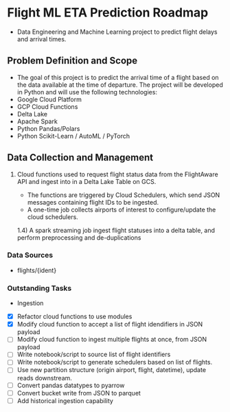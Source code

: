 
# Flight ML ETA Prediction Roadmap

- Data Engineering and Machine Learning project to predict flight delays and arrival times.


## Problem Definition and Scope
- The goal of this project is to predict the arrival time of a flight based on the data available at the time of departure. The project will be developed in Python and will use the following technologies:
- Google Cloud Platform
- GCP Cloud Functions
- Delta Lake
- Apache Spark
- Python Pandas/Polars
- Python Scikit-Learn / AutoML / PyTorch

## Data Collection and Management
1)  Cloud functions used to request flight status data from the FlightAware API and ingest into in a Delta Lake Table on GCS.
    - The functions are triggered by Cloud Schedulers, which send JSON messages containing flight IDs to be ingested.
    - A one-time job collects airports of interest to configure/update the cloud schedulers.
    

    1.4) A spark streaming job ingest flight statuses into a delta table, and perform preprocessing and de-duplications

### Data Sources
- flights/{ident}





### Outstanding Tasks

- Ingestion
- [x] Refactor cloud functions to use modules
- [x] Modify cloud function to accept a list of flight idendifiers in JSON payload
- [ ] Modify cloud function to ingest multiple flights at once, from JSON payload
- [ ] Write notebook/script to source list of flight identifiers
- [ ] Write notebook/script to generate schedulers based on list of flights.
- [ ] Use new partition structure (origin airport, flight, datetime), update reads downstream.
- [ ] Convert pandas datatypes to pyarrow
- [ ] Convert bucket write from JSON to parquet
- [ ] Add historical ingestion capability
